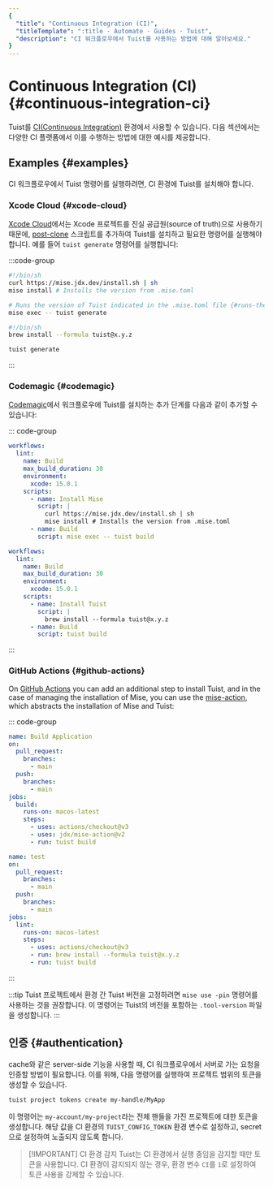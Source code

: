 ```yaml
---
{
  "title": "Continuous Integration (CI)",
  "titleTemplate": ":title · Automate · Guides · Tuist",
  "description": "CI 워크플로우에서 Tuist를 사용하는 방법에 대해 알아보세요."
}
---
```

# Continuous Integration (CI) {#continuous-integration-ci}

Tuist를 [CI(Continuous Integration)](https://en.wikipedia.org/wiki/Continuous_integration) 환경에서 사용할 수 있습니다. 다음 섹션에서는 다양한 CI 플랫폼에서 이를 수행하는 방법에 대한 예시를 제공합니다.

## Examples {#examples}

CI 워크플로우에서 Tuist 명령어를 실행하려면, CI 환경에 Tuist를 설치해야 합니다.

### Xcode Cloud {#xcode-cloud}

[Xcode Cloud](https://developer.apple.com/xcode-cloud/)에서는 Xcode 프로젝트를 진실 공급원(source of truth)으로 사용하기 때문에, [post-clone](https://developer.apple.com/documentation/xcode/writing-custom-build-scripts#Create-a-custom-build-script) 스크립트를 추가하여 Tuist를 설치하고 필요한 명령어를 실행해야 합니다. 예를 들어 `tuist generate` 명령어를 실행합니다:

:::code-group

```bash [Mise]
#!/bin/sh
curl https://mise.jdx.dev/install.sh | sh
mise install # Installs the version from .mise.toml

# Runs the version of Tuist indicated in the .mise.toml file {#runs-the-version-of-tuist-indicated-in-the-misetoml-file}
mise exec -- tuist generate
```

```bash [Homebrew]
#!/bin/sh
brew install --formula tuist@x.y.z

tuist generate
```

:::

### Codemagic {#codemagic}

[Codemagic](https://codemagic.io)에서 워크플로우에 Tuist를 설치하는 추가 단계를 다음과 같이 추가할 수 있습니다:

::: code-group

```yaml [Mise]
workflows:
  lint:
    name: Build
    max_build_duration: 30
    environment:
      xcode: 15.0.1
    scripts:
      - name: Install Mise
        script: |
          curl https://mise.jdx.dev/install.sh | sh
          mise install # Installs the version from .mise.toml
      - name: Build
        script: mise exec -- tuist build
```

```yaml [Homebrew]
workflows:
  lint:
    name: Build
    max_build_duration: 30
    environment:
      xcode: 15.0.1
    scripts:
      - name: Install Tuist
        script: |
          brew install --formula tuist@x.y.z
      - name: Build
        script: tuist build
```

:::

### GitHub Actions {#github-actions}

On [GitHub Actions](https://docs.github.com/en/actions) you can add an additional step to install Tuist, and in the case of managing the installation of Mise, you can use the [mise-action](https://github.com/jdx/mise-action), which abstracts the installation of Mise and Tuist:

::: code-group

```yaml [Mise]
name: Build Application
on:
  pull_request:
    branches:
      - main
  push:
    branches:
      - main
jobs:
  build:
    runs-on: macos-latest
    steps:
      - uses: actions/checkout@v3
      - uses: jdx/mise-action@v2
      - run: tuist build
```

```yaml [Homebrew]
name: test
on:
  pull_request:
    branches:
      - main
  push:
    branches:
      - main
jobs:
  lint:
    runs-on: macos-latest
    steps:
      - uses: actions/checkout@v3
      - run: brew install --formula tuist@x.y.z
      - run: tuist build
```

:::

:::tip
Tuist 프로젝트에서 환경 간 Tuist 버전을 고정하려면 `mise use -pin` 명령어를 사용하는 것을 권장합니다. 이 명령어는 Tuist의 버전을 포함하는 `.tool-version` 파일을 생성합니다.
:::

## 인증 {#authentication}

<LocalizedLink href="/guides/features/build/cache">cache</LocalizedLink>와 같은 server-side 기능을 사용할 때, CI 워크플로우에서 서버로 가는 요청을 인증할 방법이 필요합니다. 이를 위해, 다음 명령어를 실행하여 프로젝트 범위의 토큰을 생성할 수 있습니다.

```bash
tuist project tokens create my-handle/MyApp
```

이 명령어는 `my-account/my-project`라는 전체 핸들을 가진 프로젝트에 대한 토큰을 생성합니다. 해당 값을 CI 환경의 `TUIST_CONFIG_TOKEN` 환경 변수로 설정하고, secret으로 설정하여 노출되지 않도록 합니다.

> [!IMPORTANT] CI 환경 감지
> Tuist는 CI 환경에서 실행 중임을 감지할 때만 토큰을 사용합니다. CI 환경이 감지되지 않는 경우, 환경 변수 `CI`를 `1`로 설정하여 토큰 사용을 강제할 수 있습니다.
